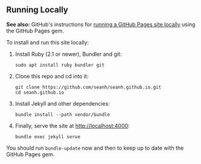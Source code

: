 Running Locally
---------------

**See also:**
GitHub's instructions for [running a GitHub Pages site locally](https://help.github.com/en/articles/setting-up-your-github-pages-site-locally-with-jekyll)
using the GitHub Pages gem.

To install and run this site locally:

1. Install Ruby (2.1 or newer), Bundler and git:

   ```terminal
   sudo apt install ruby bundler git
   ```
   
2. Clone this repo and cd into it:

   ```terminal
   git clone https://github.com/seanh/seanh.github.io.git
   cd seanh.github.io
   ```

3. Install Jekyll and other dependencies:

   ```terminal
   bundle install --path vendor/bundle
   ```

4. Finally, serve the site at <http://localhost:4000>:

   ```terminal
   bundle exec jekyll serve
   ```

You should run `bundle-update` now and then to keep up to date with the GitHub
Pages gem.
